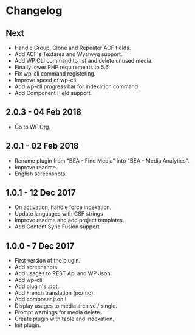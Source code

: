 # Changelog ##

## Next
* Handle Group, Clone and Repeater ACF fields.
* Add ACF's Textarea and Wysiwyg support.
* Add WP CLI command to list and delete unused media.
* Finally lower PHP requirements to 5.6.
* Fix wp-cli command registering.
* Improve speed of wp-cli.
* Add wp-cli progress bar for indexation command.
* Add Component Field support.

## 2.0.3 - 04 Feb 2018
* Go to WP.Org.

## 2.0.1 - 02 Feb 2018
* Rename plugin from "BEA - Find Media" into "BEA - Media Analytics".
* Improve readme.
* English screenshots.

## 1.0.1 - 12 Dec 2017
* On activation, handle force indexation.
* Update languages with CSF strings
* Improve readme and add project templates.
* Add Content Sync Fusion support.

## 1.0.0 - 7 Dec 2017
* First version of the plugin.
* Add screenshots.
* Add usages to REST Api and WP Json.
* Add wp-cli.
* Add plugin's .pot.
* Add French translation (po/mo).
* Add composer.json !
* Display usages to media archive / single.
* Prompt warnings for media delete.
* Create plugin with table and indexation.
* Init plugin.
